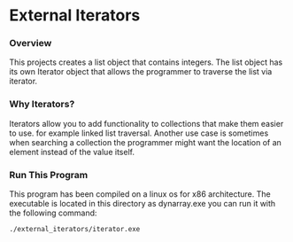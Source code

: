 # External Iterators

### Overview

This projects creates a list object that contains integers. The list object has its own Iterator object that allows the programmer to traverse the list via iterator.

### Why Iterators?

Iterators allow you to add functionality to collections that make them easier to use. for example linked list traversal. Another use case is sometimes when searching a collection the programmer might want the location of an element instead of the value itself. 

### Run This Program
This program has been compiled on a linux os for x86 architecture. The executable is located in this directory as dynarray.exe you can run it with the following command:
```sh
./external_iterators/iterator.exe 
```